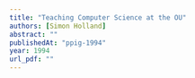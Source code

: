 ```yaml
---
title: "Teaching Computer Science at the OU"
authors: [Simon Holland]
abstract: ""
publishedAt: "ppig-1994"
year: 1994
url_pdf: ""
---
```

